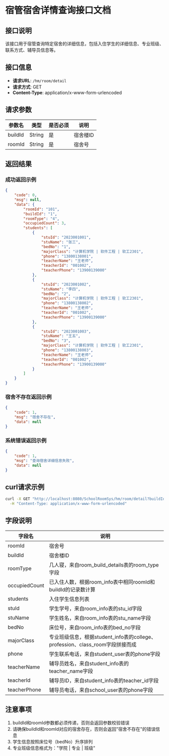 # 宿管宿舍详情查询接口文档

## 接口说明
该接口用于宿管查询特定宿舍的详细信息，包括入住学生的详细信息、专业班级、联系方式、辅导员信息等。

## 接口信息
- **请求URL**: `/hm/room/detail`
- **请求方式**: GET
- **Content-Type**: application/x-www-form-urlencoded

## 请求参数
| 参数名 | 类型 | 是否必须 | 说明 |
| ---- | ---- | ---- | ---- |
| buildId | String | 是 | 宿舍楼ID |
| roomId | String | 是 | 宿舍号 |

## 返回结果

### 成功返回示例
```json
{
    "code": 0,
    "msg": null,
    "data": {
        "roomId": "101",
        "buildId": "1",
        "roomType": "4",
        "occupiedCount": 3,
        "students": [
            {
                "stuId": "2023001001",
                "stuName": "张三",
                "bedNo": "1",
                "majorClass": "计算机学院 | 软件工程 | 软工2301",
                "phone": "13800138001",
                "teacherName": "王老师",
                "teacherId": "001002",
                "teacherPhone": "13900139000"
            },
            {
                "stuId": "2023001002",
                "stuName": "李四",
                "bedNo": "2",
                "majorClass": "计算机学院 | 软件工程 | 软工2301",
                "phone": "13800138002",
                "teacherName": "王老师",
                "teacherId": "001002",
                "teacherPhone": "13900139000"
            },
            {
                "stuId": "2023001003",
                "stuName": "王五",
                "bedNo": "3",
                "majorClass": "计算机学院 | 软件工程 | 软工2301",
                "phone": "13800138003",
                "teacherName": "王老师",
                "teacherId": "001002",
                "teacherPhone": "13900139000"
            }
        ]
    }
}
```

### 宿舍不存在返回示例
```json
{
    "code": 1,
    "msg": "宿舍不存在",
    "data": null
}
```

### 系统错误返回示例
```json
{
    "code": 1,
    "msg": "查询宿舍详细信息失败",
    "data": null
}
```

## curl请求示例
```bash
curl -X GET "http://localhost:8080/SchoolRoomSys/hm/room/detail?buildId=1&roomId=101" \
  -H "Content-Type: application/x-www-form-urlencoded"
```

## 字段说明
| 字段名 | 说明 |
| ---- | ---- |
| roomId | 宿舍号 |
| buildId | 宿舍楼ID |
| roomType | 几人寝，来自room_build_details表的room_type字段 |
| occupiedCount | 已入住人数，根据room_info表中相同roomId和buildId的记录数计算 |
| students | 入住学生信息列表 |
| stuId | 学生学号，来自room_info表的stu_id字段 |
| stuName | 学生姓名，来自room_info表的stu_name字段 |
| bedNo | 床位号，来自room_info表的bed_no字段 |
| majorClass | 专业班级信息，根据student_info表的college、profession、class_room字段拼接而成 |
| phone | 学生联系电话，来自student_user表的phone字段 |
| teacherName | 辅导员姓名，来自student_info表的teacher_name字段 |
| teacherId | 辅导员ID，来自student_info表的teacher_id字段 |
| teacherPhone | 辅导员电话，来自school_user表的phone字段 |

## 注意事项
1. buildId和roomId参数都必须传递，否则会返回参数校验错误
2. 请确保buildId和roomId对应的宿舍存在，否则会返回"宿舍不存在"的错误信息
3. 学生信息按照床位号（bedNo）升序排列
4. 专业班级信息格式为："学院 | 专业 | 班级" 